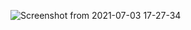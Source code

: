 ![Screenshot from 2021-07-03 17-27-34](https://user-images.githubusercontent.com/75261680/124353431-20abde80-dc24-11eb-9c20-efc6ddf876c4.png)

